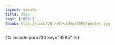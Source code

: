 ```yaml
--- 
layout: sieutv
title: 3595
tags: ["003"]
thumb: http://porn720.net/video/3595/poster.jpg
---
```

{% include porn720 key="3595" %} 
